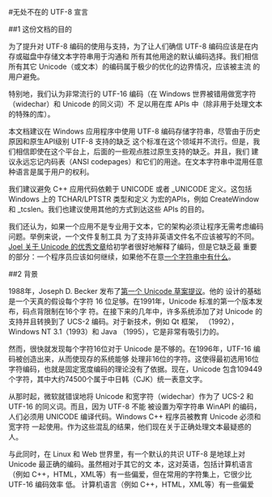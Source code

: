 #无处不在的 UTF-8 宣言


##1 这份文档的目的

为了提升对 UTF-8 编码的使用与支持，为了让人们确信 UTF-8 编码应该是在内存或磁盘中存储文本字符串用于沟通和
所有其他用途的默认编码选择。我们相信所有其它 Unicode（或文本）的编码属于极少的优化的边界情况，应该被主流
的用户避免。

特别地，我们认为非常流行的 UTF-16 编码（在 Windows 世界被错用做宽字符（widechar）和 Unicode 的同义词）不
足以用在库 APIs 中（除非用于处理文本的特殊的库）。

本文档建议在 Windows 应用程序中使用 UTF-8 编码存储字符串，尽管由于历史原因和原生API级别 UTF-8 支持的缺乏
这个标准在这个领域并不流行。但是，我们相信即使在这个平台上，后面的一些观点胜过原生支持的缺乏。并且，我们
建议永远忘记内码表（ANSI codepages）和它们的用途。在文本字符串中混用任意种语言是属于用户的权利。

我们建议避免 C++ 应用代码依赖于 UNICODE 或者 _UNICODE 定义。这包括 Windows 上的 TCHAR/LPTSTR 类型和定义
为宏的APIs，例如 CreateWindow 和 _tcslen。我们也建议使用其他的方式到达这些 APIs 的目的。

我们还认为，如果一个应用不是专业用于文本，它的架构必须让程序无需考虑编码问题。举例来说，一个文件复制工具
为了支持非英语文件名不应该被写的不同。[Joel 关于 Unicode 的优秀文章](http://www.joelonsoftware.com/articles/Unicode.html)给初学者很好地解释了编码，但是它缺乏最
重要的部分：一个程序员应该如何继续，如果他不在意[一个字符串中有什么](http://en.wikipedia.org/wiki/Opaque_data_type)。


##2 背景

1988年，Joseph D. Becker 发布了[第一个 Unicode 草案提议](http://unicode.org/history/unicode88.pdf)。他的
设计的基础是一个天真的假设每个字符 16 位足够。在1991年，Unicode 标准的第一个版本发布，码点背限制在16个字
符。在接下来的几年中，许多系统添加了对 Unicode 的支持并且转换到了 UCS-2 编码。对于新技术，例如 Qt 框架，
（1992），Windows NT 3.1（1993）和 Java （1995），它是非常有吸引力的。

然而，很快就发现每个字符16位对于 Unicode 是不够的。在1996年，UTF-16 编码被创造出来，从而使现存的系统能够
处理非16位的字符。这使得最初选用16位字符编码，也就是固定宽度编码的理论没有了依据。现在，Unicode 包含109449
个字符，其中大约74500个属于中日韩（CJK）统一表意文字。

从那时起，微软就错误地将 Unicode 和宽字符（widechar）作为了 UCS-2 和 UTF-16 的同义词。而且，因为 UTF-8 不能
被设置为窄字符串 WinAPI 的编码，人们必须用 UNICODE 编译代码。Windows C++ 程序员被教育 Unicode 必须和宽字符
一起使用。作为这些混乱的结果，他们现在关于正确处理文本最疑惑的人。

与此同时，在 Linux 和 Web 世界里，有一个默认的共识 UTF-8 是地球上对Unicode 最正确的编码。虽然相对于其它的文
本，这对英语，包括计算机语言（例如 C++，HTML，XML等）有一些偏爱，但在常用的字符集上，它很少比 UTF-16 编码效率
低。
计算机语言（例如 C++，HTML，XML等）有一些偏爱
